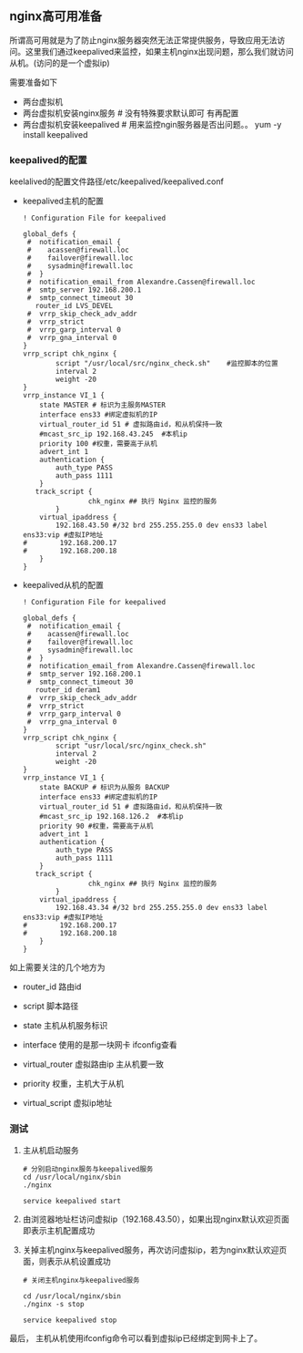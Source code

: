 ## nginx高可用准备

所谓高可用就是为了防止nginx服务器突然无法正常提供服务，导致应用无法访问。这里我们通过keepalived来监控，如果主机nginx出现问题，那么我们就访问从机。(访问的是一个虚拟ip)

需要准备如下

- 两台虚拟机
- 两台虚拟机安装nginx服务     # 没有特殊要求默认即可  有再配置
- 两台虚拟机安装keepalived    # 用来监控ngin服务器是否出问题。。  yum -y install keepalived



### keepalived的配置

keelalived的配置文件路径/etc/keepalived/keepalived.conf

- keepalived主机的配置

  ```
  ! Configuration File for keepalived
  
  global_defs {
   #  notification_email {
   #    acassen@firewall.loc
   #    failover@firewall.loc
   #    sysadmin@firewall.loc
   #  }
   #  notification_email_from Alexandre.Cassen@firewall.loc
   #  smtp_server 192.168.200.1
   #  smtp_connect_timeout 30
     router_id LVS_DEVEL
   #  vrrp_skip_check_adv_addr
   #  vrrp_strict
   #  vrrp_garp_interval 0
   #  vrrp_gna_interval 0
  }
  vrrp_script chk_nginx {
          script "/usr/local/src/nginx_check.sh"    #监控脚本的位置
          interval 2
          weight -20
  }
  vrrp_instance VI_1 {
      state MASTER # 标识为主服务MASTER
      interface ens33 #绑定虚拟机的IP
      virtual_router_id 51 # 虚拟路由id，和从机保持一致
      #mcast_src_ip 192.168.43.245  #本机ip
      priority 100 #权重，需要高于从机
      advert_int 1
      authentication {
          auth_type PASS
          auth_pass 1111
      }
     track_script {
                  chk_nginx ## 执行 Nginx 监控的服务
          }
      virtual_ipaddress {
          192.168.43.50 #/32 brd 255.255.255.0 dev ens33 label ens33:vip #虚拟IP地址
  #        192.168.200.17
  #        192.168.200.18
      }
  }
  ```

- keepalived从机的配置

  ```
  ! Configuration File for keepalived
  
  global_defs {
   #  notification_email {
   #    acassen@firewall.loc
   #    failover@firewall.loc
   #    sysadmin@firewall.loc
   #  }
   #  notification_email_from Alexandre.Cassen@firewall.loc
   #  smtp_server 192.168.200.1
   #  smtp_connect_timeout 30
     router_id deram1
   #  vrrp_skip_check_adv_addr
   #  vrrp_strict
   #  vrrp_garp_interval 0
   #  vrrp_gna_interval 0
  }
  vrrp_script chk_nginx {
          script "usr/local/src/nginx_check.sh"
          interval 2
          weight -20
  }
  vrrp_instance VI_1 {
      state BACKUP # 标识为从服务 BACKUP
      interface ens33 #绑定虚拟机的IP
      virtual_router_id 51 # 虚拟路由id，和从机保持一致
      #mcast_src_ip 192.168.126.2  #本机ip
      priority 90 #权重，需要高于从机
      advert_int 1
      authentication {
          auth_type PASS
          auth_pass 1111
      }
     track_script {
                  chk_nginx ## 执行 Nginx 监控的服务
          }
      virtual_ipaddress {
          192.168.43.34 #/32 brd 255.255.255.0 dev ens33 label ens33:vip #虚拟IP地址
  #        192.168.200.17
  #        192.168.200.18
      }
  }
  ```



如上需要关注的几个地方为

- router_id	路由id

- script          脚本路径
- state           主机从机服务标识
- interface     使用的是那一块网卡  ifconfig查看 
- virtual_router    虚拟路由ip  主从机要一致
- priority             权重，主机大于从机
- virtual_script   虚拟ip地址



### 测试

1. 主从机启动服务

   ```
   # 分别启动nginx服务与keepalived服务
   cd /usr/local/nginx/sbin
   ./nginx
   
   service keepalived start
   ```

2. 由浏览器地址栏访问虚拟ip（192.168.43.50），如果出现nginx默认欢迎页面即表示主机配置成功

3. 关掉主机nginx与keepalived服务，再次访问虚拟ip，若为nginx默认欢迎页面，则表示从机设置成功

   ```
   # 关闭主机nginx与keepalived服务
   
   cd /usr/local/nginx/sbin
   ./nginx -s stop
   
   service keepalived stop
   ```

   

最后， 主机从机使用ifconfig命令可以看到虚拟ip已经绑定到网卡上了。


